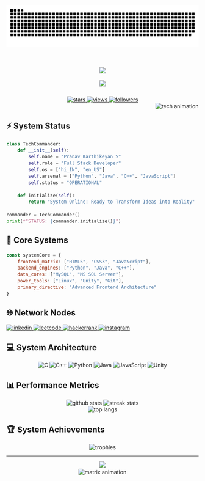 <!-- Enhanced Header Animation with Gradient -->
<div align="center">
  <picture>
    <source media="(prefers-color-scheme: dark)" srcset="https://raw.githubusercontent.com/Platane/snk/output/github-contribution-grid-snake-dark.svg" />
    <source media="(prefers-color-scheme: light)" srcset="https://raw.githubusercontent.com/Platane/snk/output/github-contribution-grid-snake.svg" />
    <img alt="github-snake" src="https://raw.githubusercontent.com/Platane/snk/output/github-contribution-grid-snake.svg" />
  </picture>
</div>

<!-- Animated Wave & Title -->
<h1 align="center">
  <img src="https://readme-typing-svg.herokuapp.com?font=Roboto+Mono&weight=700&size=30&duration=4000&pause=1000&color=0077FF&background=45E5FF00&center=true&vCenter=true&repeat=false&width=500&lines=%3E+Initializing+System..." />
  <br>
  <img src="https://readme-typing-svg.herokuapp.com?font=Roboto+Mono&weight=700&size=32&pause=1000&color=0077FF&center=true&vCenter=true&width=600&height=100&lines=Pranav+Karthikeyan+S;Full+Stack+Developer;Data+Analyst;Python+Architect;Problem+Solver" />
</h1>

<!-- Dynamic Stats Banner -->
<div align="center">
  <a href="https://github.com/pranav03125">
    <img src="https://img.shields.io/github/stars/pranav03125?style=for-the-badge&logo=github&color=0077ff&labelColor=000000" alt="stars" />
    <img src="https://komarev.com/ghpvc/?username=pranav03125&label=System+Uptime&color=0077ff&style=for-the-badge" alt="views" />
    <img src="https://img.shields.io/github/followers/pranav03125?logo=github&style=for-the-badge&color=0077ff&labelColor=000000" alt="followers" />
  </a>
</div>

<!-- Enhanced Tech Animation -->
<div align="right">
  <img src="https://user-images.githubusercontent.com/74038190/229223263-cf2e4b07-2615-4f87-9c38-e37600f8381a.gif" alt="tech animation" width="400px" />
</div>

<!-- Animated Terminal Section -->
## ⚡ System Status

```python
class TechCommander:
    def __init__(self):
        self.name = "Pranav Karthikeyan S"
        self.role = "Full Stack Developer"
        self.os = ["hi_IN", "en_US"]
        self.arsenal = ["Python", "Java", "C++", "JavaScript"]
        self.status = "OPERATIONAL"
        
    def initialize(self):
        return "System Online: Ready to Transform Ideas into Reality"

commander = TechCommander()
print(f"STATUS: {commander.initialize()}")
```

## 🔧 Core Systems

```javascript
const systemCore = {
    frontend_matrix: ["HTML5", "CSS3", "JavaScript"],
    backend_engines: ["Python", "Java", "C++"],
    data_cores: ["MySQL", "MS SQL Server"],
    power_tools: ["Linux", "Unity", "Git"],
    primary_directive: "Advanced Frontend Architecture"
}
```

## 🌐 Network Nodes
<div align="left">
  <a href="https://linkedin.com/in/pranav03125" target="_blank">
    <img src="https://img.shields.io/badge/Primary_Base-%230077B5.svg?style=for-the-badge&logo=linkedin&logoColor=white&labelColor=000000" alt="linkedin" />
  </a>
  <a href="https://leetcode.com/u/pranv03125" target="_blank">
    <img src="https://img.shields.io/badge/Code_Arena-%23FFA116.svg?style=for-the-badge&logo=LeetCode&logoColor=white&labelColor=000000" alt="leetcode" />
  </a>
  <a href="https://www.hackerrank.com/pranv03125" target="_blank">
    <img src="https://img.shields.io/badge/Training_Ground-%232EC866.svg?style=for-the-badge&logo=HackerRank&logoColor=white&labelColor=000000" alt="hackerrank" />
  </a>
  <a href="https://instagram.com/pranav_03125_" target="_blank">
    <img src="https://img.shields.io/badge/Command_Feed-%23E4405F.svg?style=for-the-badge&logo=Instagram&logoColor=white&labelColor=000000" alt="instagram" />
  </a>
</div>

## 💻 System Architecture

<div align="center">
  
![C](https://img.shields.io/badge/C-Core_Protocol-%2300599C.svg?style=for-the-badge&logo=c&logoColor=white&labelColor=000000)
![C++](https://img.shields.io/badge/C++-Advanced_Protocol-%2300599C.svg?style=for-the-badge&logo=c%2B%2B&logoColor=white&labelColor=000000)
![Python](https://img.shields.io/badge/Python-Prime_Engine-%233776AB.svg?style=for-the-badge&logo=python&logoColor=white&labelColor=000000)
![Java](https://img.shields.io/badge/Java-System_Core-%23ED8B00.svg?style=for-the-badge&logo=java&logoColor=white&labelColor=000000)
![JavaScript](https://img.shields.io/badge/JavaScript-Neural_Network-%23F7DF1E.svg?style=for-the-badge&logo=javascript&logoColor=white&labelColor=000000)
![Unity](https://img.shields.io/badge/Unity-Reality_Engine-%23000000.svg?style=for-the-badge&logo=unity&logoColor=white)

</div>

## 📊 Performance Metrics

<div align="center">
  <img src="https://github-readme-stats.vercel.app/api?username=pranav03125&show_icons=true&theme=github_dark&hide_border=true&bg_color=000000&title_color=0077FF&icon_color=0077FF&text_color=FFFFFF&border_color=0077FF" alt="github stats" />
  <img src="https://github-readme-streak-stats.herokuapp.com/?user=pranav03125&theme=github-dark-blue&hide_border=true&background=000000&ring=0077FF&fire=0077FF&currStreakLabel=0077FF&border=0077FF" alt="streak stats" />
</div>

<div align="center">
  <img src="https://github-readme-stats.vercel.app/api/top-langs/?username=pranav03125&theme=github_dark&hide_border=true&bg_color=000000&title_color=0077FF&text_color=FFFFFF&border_color=0077FF&layout=compact" alt="top langs" />
</div>

## 🏆 System Achievements
<div align="center">
  <img src="https://github-profile-trophy.vercel.app/?username=pranav03125&theme=algolia&no-frame=true&column=7&title_color=0077FF&icon_color=0077FF&text_color=FFFFFF&bg_color=000000" alt="trophies"/>
</div>

---
<div align="center">
  <img src="https://capsule-render.vercel.app/api?type=waving&color=0077FF&height=100&section=footer&text=System%20Online&fontSize=24&fontColor=FFFFFF&animation=fadeIn" />
</div>

<!-- Enhanced Matrix Animation -->
<div align="center">
  <picture>
    <source media="(prefers-color-scheme: dark)" srcset="https://raw.githubusercontent.com/rodrigograca31/rodrigograca31/master/matrix.svg" />
    <source media="(prefers-color-scheme: light)" srcset="https://raw.githubusercontent.com/rodrigograca31/rodrigograca31/master/matrix.svg" />
    <img alt="matrix animation" src="https://raw.githubusercontent.com/rodrigograca31/rodrigograca31/master/matrix.svg" />
  </picture>
</div>
